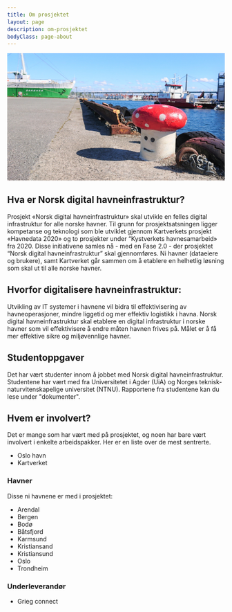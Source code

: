```yaml
---
title: Om prosjektet
layout: page
description: om-prosjektet
bodyClass: page-about
---
```


![Dekor bilde om prosjektet](images/headers/DSC_0125.JPG)


## Hva er Norsk digital havneinfrastruktur?

Prosjekt «Norsk digital havneinfrastruktur» skal utvikle en felles digital infrastruktur for alle norske havner. Til grunn for prosjektsatsningen ligger kompetanse og teknologi som ble utviklet gjennom Kartverkets prosjekt «Havnedata 2020» og to prosjekter under “Kystverkets havnesamarbeid» fra 2020. Disse initiativene samles nå - med en Fase 2.0 - der prosjektet “Norsk digital havneinfrastruktur” skal gjennomføres. Ni havner (dataeiere og brukere), samt Kartverket går sammen om å etablere en helhetlig løsning som skal ut til alle norske havner. 

## Hvorfor digitalisere havneinfrastruktur:

Utvikling av IT systemer i havnene vil bidra til effektivisering av havneoperasjoner, mindre liggetid og mer effektiv logistikk i havna. Norsk digital havneinfrastruktur skal etablere en digital infrastruktur i norske havner som vil effektivisere å endre måten havnen frives på. Målet er å få mer effektive sikre og miljøvennlige havner. 

## Studentoppgaver

Det har vært studenter innom å jobbet med Norsk digital havneinfrastruktur. Studentene har vært med fra Universitetet i Agder (UiA) og Norges teknisk-naturvitenskapelige universitet (NTNU). Rapportene fra studentene kan du lese under "dokumenter".

## Hvem er involvert?

Det er mange som har vært med på prosjektet, og noen har bare vært involvert i enkelte arbeidspakker. Her er en liste over de mest sentrerte. 

* Oslo havn
* Kartverket

### Havner

Disse ni havnene er med i prosjektet: 
* Arendal
* Bergen
* Bodø
* Båtsfjord
* Karmsund
* Kristiansand
* Kristiansund
* Oslo
* Trondheim 

### Underleverandør
* Grieg connect